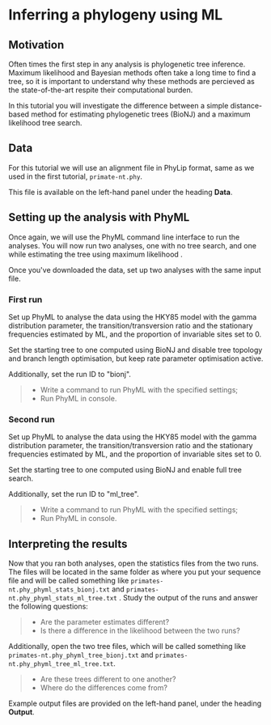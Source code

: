 # Inferring a phylogeny using ML

## Motivation

Often times the first step in any analysis is phylogenetic tree inference. Maximum likelihood and Bayesian methods often take a long time to find a tree, so it is important to understand why these methods are percieved as the state-of-the-art respite their computational burden.

In this tutorial you will investigate the difference between a simple distance-based method for estimating phylogenetic trees (BioNJ) and a maximum likelihood tree search.

## Data

For this tutorial we will use an alignment file in PhyLip format, same as we used in the first tutorial, `primate-nt.phy`.

This file is available on the left-hand panel under the heading **Data**.


## Setting up the analysis with PhyML

Once again, we will use the PhyML command line interface to run the analyses. You will now run two analyses, one with no tree search, and one while estimating the tree using maximum likelihood .

Once you've downloaded the data, set up two analyses with the same input file.

### First run

Set up PhyML to analyse the data using the HKY85 model with the gamma distribution parameter, the transition/transversion ratio and the stationary frequencies estimated by ML, and the proportion of invariable sites set to 0.

Set the starting tree to one computed using BioNJ and disable tree topology and branch length optimisation, but keep rate parameter optimisation active.

Additionally, set the run ID to "bionj".

> - Write a command to run PhyML with the specified settings;
> - Run PhyML in console.

### Second run

Set up PhyML to analyse the data using the HKY85 model with the gamma distribution parameter, the transition/transversion ratio and the stationary frequencies estimated by ML, and the proportion of invariable sites set to 0.

Set the starting tree to one computed using BioNJ and enable full tree search.

Additionally, set the run ID to "ml_tree".

> - Write a command to run PhyML with the specified settings;
> - Run PhyML in console.

## Interpreting the results

Now that you ran both analyses, open the statistics files from the two runs. The files will be located in the same folder as where you put your sequence file and will be called something like `primates-nt.phy_phyml_stats_bionj.txt`  and `primates-nt.phy_phyml_stats_ml_tree.txt` . Study the output of the runs and answer the following questions:

> - Are the parameter estimates different?
> - Is there a difference in the likelihood between the two runs?

Additionally, open the two tree files, which will be called something like `primates-nt.phy_phyml_tree_bionj.txt`  and `primates-nt.phy_phyml_tree_ml_tree.txt`. 

> - Are these trees different to one another?
> - Where do the differences come from?

Example output files are provided on the left-hand panel, under the heading **Output**.

<!--phyml -i /Users/pece/Repositories/Selection-in-Genes-Course/tutorials/tree-search/data/primates-nt.phy -d nt -q -m HKY85 -f m -a e -t e -v 0 -o r --run_id bionj-->

<!--phyml -i /Users/pece/Repositories/Selection-in-Genes-Course/tutorials/tree-search/data/primates-nt.phy -d nt -q -m HKY85 -f m -a e -t e -v 0 -o tlr --run_id ml_tree-->
